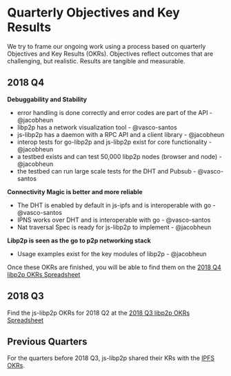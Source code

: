 # Quarterly Objectives and Key Results

We try to frame our ongoing work using a process based on quarterly Objectives and Key Results (OKRs). Objectives reflect outcomes that are challenging, but realistic. Results are tangible and measurable.

## 2018 Q4

**Debuggability and Stability**
- error handling is done correctly and error codes are part of the API - @jacobheun
- libp2p has a network visualization tool - @vasco-santos
- js-libp2p has a daemon with a RPC API and a client library - @jacobheun
- interop tests for go-libp2p and js-libp2p exist for core functionality - @jacobheun
- a testbed exists and can test 50,000 libp2p nodes (browser and node) - @jacobheun
- the testbed can run large scale tests for the DHT and Pubsub - @vasco-santos

**Connectivity Magic is better and more reliable**
- The DHT is enabled by default in js-ipfs and is interoperable with go - @vasco-santos
- IPNS works over DHT and is interoperable with go - @vasco-santos
- Nat traversal Spec is ready for js-libp2p to implement - @jacobheun

**Libp2p is seen as the go to p2p networking stack**
- Usage examples exist for the key modules of libp2p - @jacobheun

Once these OKRs are finished, you will be able to find them on the [2018 Q4 libp2p OKRs Spreadsheet](https://docs.google.com/spreadsheets/d/1BYwmbVicgo6_tOHAbgiUXWge8Ej0qR1M_gAUulazmrg/edit#gid=1241853194)

## 2018 Q3

Find the js-libp2p OKRs for 2018 Q2 at the [2018 Q3 libp2p OKRs Spreadsheet](https://docs.google.com/spreadsheets/d/1HTXfgR5FyPTFhsTkFPRThkeMvHvCgJOaAs7BSl_vQ_0/edit#gid=1241853194)

## Previous Quarters

For the quarters before 2018 Q3, js-libp2p shared their KRs with the [IPFS OKRs](https://github.com/ipfs/js-ipfs/blob/master/OKR.md).
